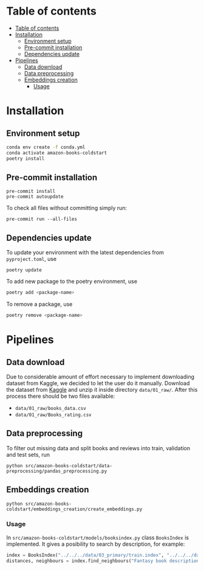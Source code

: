 # Table of contents
- [Table of contents](#table-of-contents)
- [Installation](#installation)
  - [Environment setup](#environment-setup)
  - [Pre-commit installation](#pre-commit-installation)
  - [Dependencies update](#dependencies-update)
- [Pipelines](#pipelines)
  - [Data download](#data-download)
  - [Data preprocessing](#data-preprocessing)
  - [Embeddings creation](#embeddings-creation)
    - [Usage](#usage)

# Installation

## Environment setup
```bash
conda env create -f conda.yml
conda activate amazon-books-coldstart
poetry install
```

## Pre-commit installation

```shell
pre-commit install
pre-commit autoupdate
```

To check all files without committing simply run:
```shell
pre-commit run --all-files
```

## Dependencies update
To update your environment with the latest dependencies from `pyproject.toml`, use
```shell
poetry update
```

To add new package to the poetry environment, use
```bash
poetry add <package-name>
```
To remove a package, use
```bash
poetry remove <package-name>
```

# Pipelines

## Data download

Due to considerable amount of effort necessary to implement downloading dataset from Kaggle, we decided to let the user do it manually.
Download the dataset from [Kaggle](https://www.kaggle.com/datasets/mohamedbakhet/amazon-books-reviews/download?datasetVersionNumber=1) and unzip it inside directory `data/01_raw/`.
After this process there should be two files available:
* `data/01_raw/books_data.csv`
* `data/01_raw/Books_rating.csv`

## Data preprocessing

To filter out missing data and split books and reviews into train, validation and test sets, run
```shell
python src/amazon-books-coldstart/data-preprocessing/pandas_preprocessing.py
```

## Embeddings creation

```shell
python src/amazon-books-coldstart/embeddings_creation/create_embeddings.py
```

### Usage

In `src/amazon-books-coldstart/models/booksindex.py` class `BooksIndex` is implemented. It gives a posibility to search by description, for example:

```python
index = BooksIndex("../../../data/03_primary/train.index", "../../../data/03_primary/train_id_2_row.json")
distances, neighbours = index.find_neighbours("Fantasy book description", 10)
```
